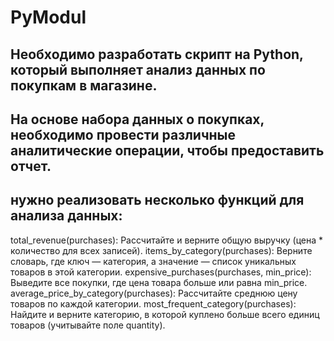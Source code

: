 # PyModul

## Необходимо разработать скрипт на Python, который выполняет анализ данных по покупкам в магазине.
## На основе набора данных о покупках, необходимо провести различные аналитические операции, чтобы предоставить отчет.

## нужно реализовать несколько функций для анализа данных:

total_revenue(purchases): Рассчитайте и верните общую выручку (цена * количество для всех записей).
items_by_category(purchases): Верните словарь, где ключ — категория, а значение — список уникальных товаров в этой категории.
expensive_purchases(purchases, min_price): Выведите все покупки, где цена товара больше или равна min_price.
average_price_by_category(purchases): Рассчитайте среднюю цену товаров по каждой категории.
most_frequent_category(purchases): Найдите и верните категорию, в которой куплено больше всего единиц товаров (учитывайте поле quantity).
